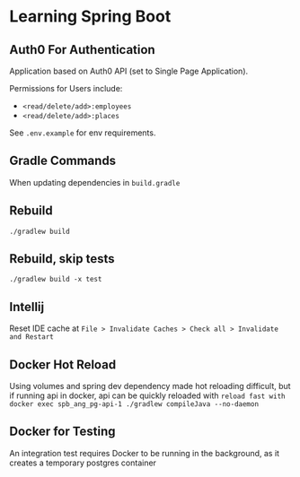 # Learning Spring Boot

## Auth0 For Authentication
 Application based on Auth0 API (set to Single Page Application).

Permissions for Users include:
- `<read/delete/add>:employees`
- `<read/delete/add>:places`

See `.env.example` for env requirements.

## Gradle Commands
When updating dependencies in `build.gradle`
## Rebuild
`./gradlew build`
## Rebuild, skip tests
`./gradlew build -x test`

## Intellij
Reset IDE cache at `File > Invalidate Caches > Check all > Invalidate and Restart`

## Docker Hot Reload
Using volumes and spring dev dependency made hot reloading difficult, but if running api in docker, api can be quickly reloaded with `reload fast with docker exec spb_ang_pg-api-1 ./gradlew compileJava --no-daemon`

## Docker for Testing
An integration test requires Docker to be running in the background, as it creates a temporary postgres container
